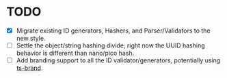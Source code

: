 # TODO

- [x] Migrate existing ID generators, Hashers, and Parser/Validators to the new style.
- [ ] Settle the object/string hashing divide; right now the UUID hashing behavior is different than nano/pico hash.
- [ ] Add branding support to all the ID validator/generators, potentially using [ts-brand](https://github.com/kourge/ts-brand).
